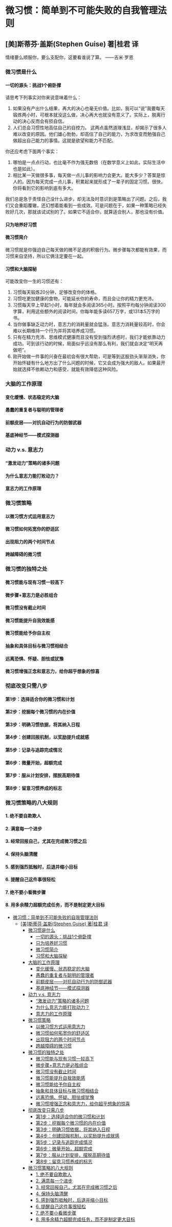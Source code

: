 <div class="content">

# 微习惯：简单到不可能失败的自我管理法则

## [美]斯蒂芬·盖斯(Stephen Guise) 著|桂君 译

情绪要么顺服你，要么支配你，这要看谁说了算。 ——吉米·罗恩

### 微习惯是什么

#### 一切的源头：挑战1个俯卧撑

请思考下列事实对你来说意味着什么：    
1. 如果没有产出什么结果，再大的决心也毫无价值。比如，我可以“说”我要每天锻炼两小时，可根本就没这么做，决心再大也就没有意义了。实际上，脱离行动的决心反而会有损自信。
2. 人们总会习惯性地高估自己的自控力。
这两点虽然道理浅显，却揭示了很多人难以改变的原因。他们雄心勃勃，却高估了自己的能力，为求改变而勉强自己做超出自己能力的事情。这就是欲望和能力不匹配。

你还应考虑下面两个事实：    
1. 哪怕是一点点行动，也比毫不作为强无数倍（在数学意义上如此，实际生活中也是如此）。
2. 相比某一天做很多事，每天做一点儿事的影响力会更大。能大多少？答案是惊人的。因为每天完成一点儿事，积累起来就形成了一辈子的固定习惯。很快，你将看到它的影响到底有多大。

我们总是急于责怪自己没什么进步，却无法及时意识到是策略出了问题。之后，我们又会重蹈覆辙，还幻想着能看到一些成效。可是问题在于，如果一种策略已经失败好几次，那就该试试别的了。如果它不适合你，就算适合别人，那也没有价值。

#### 只为培养好习惯

#### 微习惯简介

微习惯就是你强迫自己每天做的微不足道的积极行为。微步骤每次都能有效果，而习惯来自坚持，所以它俩注定要在一起。

#### 习惯和大脑探秘

可能改变你一生的习惯还有：    
1. 习惯每天锻炼20分钟，足够改变你的体格。
2. 习惯吃更加健康的食物，可能延长你的寿命，而且会让你的精力更充沛。
3. 习惯每天早上早起1小时，每年就会多阅读365小时。按照平均每分钟阅读300字算，利用这些额外的阅读时间，你每年能多读657万字，或131本5万字的书。
4. 当你做事缺乏动力时，意志力的消耗量就会猛涨。意志力消耗量较高时，你会难以长期维持一个行为并将其培养成习惯。
5. 只有在精力充沛、思维模式健康而且没有受到强烈诱惑时，我们才能依靠动力成功。可到该行动的时候，局面似乎远没有那么有利，我们就会决定“明天再做吧”。
6. 刚开始做一件事的兴奋在最初会有很大帮助，可是等到这股劲头渐渐消失，你开始怀疑有什么地方出了什么问题的时候，它又会成为强大的敌人。如果最开始就选择不依赖动力和感受，就能有效降低这种风险。

### 大脑的工作原理

#### 变化缓慢、状态稳定的大脑

#### 愚蠢的重复者与聪明的管理者

#### 前额皮层——对抗自动行为的防御武器

#### 基底神经节——模式探测器

### 动力 v.s. 意志力

#### “激发动力”策略的诸多问题

#### 为什么意志力能打败动力？

#### 意志力的工作原理

### 微习惯策略

#### 以微习惯方式运用意志力

#### 微习惯如何拓宽你的舒适区

#### 出现阻力的两个时间节点

#### 跨越障碍的微习惯

### 微习惯的独特之处

#### 微习惯能与现有习惯一较高下

#### 微步骤+意志力是必胜组合

#### 微习惯没有截止时间

#### 微习惯能提升自我效能感

#### 微习惯能给予你自主权

#### 抽象和具体目标与微习惯相结合

#### 远离恐惧、怀疑、胆怯或犹豫

#### 微习惯增强正念和意志力，给你超乎想象的惊喜

### 彻底改变只需八步

#### 第1步：选择适合你的微习惯和计划

#### 第2步：挖掘每个微习惯的内在价值

#### 第3步：明确习惯依据，将其纳入日程

#### 第4步：创建回报机制，以奖励提升成就感

#### 第5步：记录与追踪完成情况

#### 第6步：微量开始，超额完成

#### 第7步：服从计划安排，摆脱高期待值

#### 第8步：留意习惯养成的标志

### 微习惯策略的八大规则

#### 1. 绝不要自欺欺人

#### 2. 满意每一个进步

#### 3. 经常回报自己，尤其在完成微习惯之后

#### 4. 保持头脑清醒

#### 5. 感到强烈抵触时，后退并缩小目标

#### 6. 提醒自己这件事很轻松

#### 7. 绝不要小看微步骤

#### 8. 用多余精力超额完成任务，而不是制定更大目标

</div>
<div class="toc">

- [微习惯：简单到不可能失败的自我管理法则](#微习惯简单到不可能失败的自我管理法则)
	- [\[美\]斯蒂芬·盖斯(Stephen Guise) 著|桂君 译](#美斯蒂芬盖斯stephen-guise-著桂君-译)
		- [微习惯是什么](#微习惯是什么)
			- [一切的源头：挑战1个俯卧撑](#一切的源头挑战1个俯卧撑)
			- [只为培养好习惯](#只为培养好习惯)
			- [微习惯简介](#微习惯简介)
			- [习惯和大脑探秘](#习惯和大脑探秘)
		- [大脑的工作原理](#大脑的工作原理)
			- [变化缓慢、状态稳定的大脑](#变化缓慢状态稳定的大脑)
			- [愚蠢的重复者与聪明的管理者](#愚蠢的重复者与聪明的管理者)
			- [前额皮层——对抗自动行为的防御武器](#前额皮层对抗自动行为的防御武器)
			- [基底神经节——模式探测器](#基底神经节模式探测器)
		- [动力 v.s. 意志力](#动力-vs-意志力)
			- [“激发动力”策略的诸多问题](#激发动力策略的诸多问题)
			- [为什么意志力能打败动力？](#为什么意志力能打败动力)
			- [意志力的工作原理](#意志力的工作原理)
		- [微习惯策略](#微习惯策略)
			- [以微习惯方式运用意志力](#以微习惯方式运用意志力)
			- [微习惯如何拓宽你的舒适区](#微习惯如何拓宽你的舒适区)
			- [出现阻力的两个时间节点](#出现阻力的两个时间节点)
			- [跨越障碍的微习惯](#跨越障碍的微习惯)
		- [微习惯的独特之处](#微习惯的独特之处)
			- [微习惯能与现有习惯一较高下](#微习惯能与现有习惯一较高下)
			- [微步骤+意志力是必胜组合](#微步骤意志力是必胜组合)
			- [微习惯没有截止时间](#微习惯没有截止时间)
			- [微习惯能提升自我效能感](#微习惯能提升自我效能感)
			- [微习惯能给予你自主权](#微习惯能给予你自主权)
			- [抽象和具体目标与微习惯相结合](#抽象和具体目标与微习惯相结合)
			- [远离恐惧、怀疑、胆怯或犹豫](#远离恐惧怀疑胆怯或犹豫)
			- [微习惯增强正念和意志力，给你超乎想象的惊喜](#微习惯增强正念和意志力给你超乎想象的惊喜)
		- [彻底改变只需八步](#彻底改变只需八步)
			- [第1步：选择适合你的微习惯和计划](#第1步选择适合你的微习惯和计划)
			- [第2步：挖掘每个微习惯的内在价值](#第2步挖掘每个微习惯的内在价值)
			- [第3步：明确习惯依据，将其纳入日程](#第3步明确习惯依据将其纳入日程)
			- [第4步：创建回报机制，以奖励提升成就感](#第4步创建回报机制以奖励提升成就感)
			- [第5步：记录与追踪完成情况](#第5步记录与追踪完成情况)
			- [第6步：微量开始，超额完成](#第6步微量开始超额完成)
			- [第7步：服从计划安排，摆脱高期待值](#第7步服从计划安排摆脱高期待值)
			- [第8步：留意习惯养成的标志](#第8步留意习惯养成的标志)
		- [微习惯策略的八大规则](#微习惯策略的八大规则)
			- [1. 绝不要自欺欺人](#1-绝不要自欺欺人)
			- [2. 满意每一个进步](#2-满意每一个进步)
			- [3. 经常回报自己，尤其在完成微习惯之后](#3-经常回报自己尤其在完成微习惯之后)
			- [4. 保持头脑清醒](#4-保持头脑清醒)
			- [5. 感到强烈抵触时，后退并缩小目标](#5-感到强烈抵触时后退并缩小目标)
			- [6. 提醒自己这件事很轻松](#6-提醒自己这件事很轻松)
			- [7. 绝不要小看微步骤](#7-绝不要小看微步骤)
			- [8. 用多余精力超额完成任务，而不是制定更大目标](#8-用多余精力超额完成任务而不是制定更大目标)
</div>